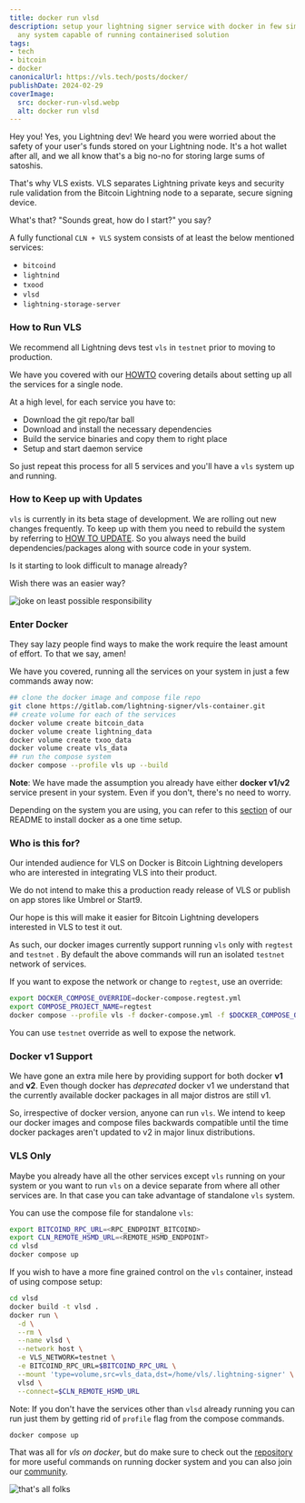```yaml
---
title: docker run vlsd
description: setup your lightning signer service with docker in few simple steps on
  any system capable of running containerised solution
tags:
- tech
- bitcoin
- docker
canonicalUrl: https://vls.tech/posts/docker/
publishDate: 2024-02-29
coverImage:
  src: docker-run-vlsd.webp
  alt: docker run vlsd
---
```

Hey you! Yes, you Lightning dev! We heard you were worried about the safety of your user's funds stored on your Lightning node. It's a hot wallet after all, and we all know that's a big no-no for storing large sums of satoshis.

That's why VLS exists. VLS separates Lightning private keys and security rule validation from the Bitcoin Lightning node to a separate, secure signing device.

What's that? "Sounds great, how do I start?" you say?

A fully functional `CLN + VLS` system consists of at least the below mentioned services:
- `bitcoind`
- `lightnind`
- `txood`
- `vlsd`
- `lightning-storage-server`

### How to Run VLS
We recommend all Lightning devs test `vls` in `testnet` prior to moving to production.

We have you covered with our [HOWTO](https://gitlab.com/lightning-signer/validating-lightning-signer/-/blob/main/contrib/howto/socket-server.md) covering details about setting up all the services for a single node.

At a high level, for each service you have to:
- Download the git repo/tar ball
- Download and install the necessary dependencies
- Build the service binaries and copy them to right place
- Setup and start daemon service

So just repeat this process for all 5 services and you'll have a `vls` system up and running.

### How to Keep up with Updates
`vls` is currently in its beta stage of development. We are rolling out new changes frequently. To keep up with them you need to rebuild the system by referring to [HOW TO UPDATE](https://gitlab.com/lightning-signer/validating-lightning-signer/-/blob/main/contrib/howto/update.md). So you always need the build dependencies/packages along with source code in your system.

Is it starting to look difficult to manage already?

Wish there was an easier way?

![joke on least possible responsibility](https://media.giphy.com/media/Hn1VPQRmzEZUc/giphy.gif)

### Enter Docker
They say lazy people find ways to make the work require the least amount of effort. To that we say, amen!

We have you covered, running all the services on your system in just a few commands away now:

```bash
## clone the docker image and compose file repo
git clone https://gitlab.com/lightning-signer/vls-container.git
## create volume for each of the services
docker volume create bitcoin_data
docker volume create lightning_data
docker volume create txoo_data
docker volume create vls_data
## run the compose system
docker compose --profile vls up --build
```

**Note**: We have made the assumption you already have either **docker v1/v2** service present in your system. Even if you don't, there's no need to worry.

Depending on the system you are using, you can refer to this [section](https://gitlab.com/lightning-signer/vls-container#docker-documentation) of our README to install docker as a one time setup.

### Who is this for?
Our intended audience for VLS on Docker is Bitcoin Lightning developers who are interested in integrating VLS into their product.

We do not intend to make this a production ready release of VLS or publish on app stores like Umbrel or Start9.

Our hope is this will make it easier for Bitcoin Lightning developers interested in VLS to test it out.

As such, our docker images currently support running `vls` only with `regtest` and `testnet` . By default the above commands will run an isolated `testnet` network of services.

If you want to expose the network or change to `regtest`, use an override:

```bash
export DOCKER_COMPOSE_OVERRIDE=docker-compose.regtest.yml
export COMPOSE_PROJECT_NAME=regtest
docker compose --profile vls -f docker-compose.yml -f $DOCKER_COMPOSE_OVERRIDE up --build
```

You can use `testnet` override as well to expose the network.

### Docker v1 Support
We have gone an extra mile here by providing support for both docker **v1** and **v2**. Even though docker has *deprecated* docker v1 we understand that the currently available docker packages in all major distros are still v1.

So, irrespective of docker version, anyone can run `vls`. We intend to keep our docker images and compose files backwards compatible until the time docker packages aren't updated to v2 in major linux distributions.

### VLS Only
Maybe you already have all the other services except `vls` running on your system or you want to run `vls` on a device separate from where all other services are. In that case you can take advantage of standalone `vls` system.

You can use the compose file for standalone `vls`:

```bash
export BITCOIND_RPC_URL=<RPC_ENDPOINT_BITCOIND>
export CLN_REMOTE_HSMD_URL=<REMOTE_HSMD_ENDPOINT>
cd vlsd
docker compose up
```

If you wish to have a more fine grained control on the `vls` container, instead of using compose setup:

```bash
cd vlsd
docker build -t vlsd .
docker run \
  -d \
  --rm \
  --name vlsd \
  --network host \
  -e VLS_NETWORK=testnet \
  -e BITCOIND_RPC_URL=$BITCOIND_RPC_URL \
  --mount 'type=volume,src=vls_data,dst=/home/vls/.lightning-signer' \
  vlsd \
  --connect=$CLN_REMOTE_HSMD_URL
```

Note: If you don't have the services other than `vlsd` already running you can run just them by getting rid of `profile` flag from the compose commands.
```bash
docker compose up
```

That was all for *vls on docker*, but do make sure to check out the [repository](https://gitlab.com/lightning-signer/vls-container) for more useful commands on running docker system and you can also join our [community](https://matrix.to/#/!iluZKRmCJAHWdwqvma:matrix.org?via=matrix.org).

![that's all folks](https://media.giphy.com/media/lD76yTC5zxZPG/giphy.gif)
